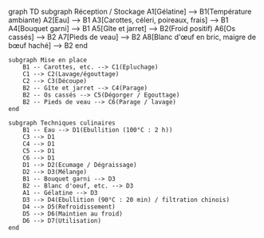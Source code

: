 graph TD
    subgraph Réception / Stockage
        A1[Gélatine] --> B1(Température ambiante)
        A2[Eau] --> B1
        A3[Carottes, céleri, poireaux, frais] --> B1
        A4[Bouquet garni] --> B1
        A5[Gîte et jarret] --> B2(Froid positif)
        A6[Os cassés] --> B2
        A7[Pieds de veau] --> B2
        A8[Blanc d'œuf en bric, maigre de bœuf haché] --> B2
    end

    subgraph Mise en place
        B1 -- Carottes, etc. --> C1(Epluchage)
        C1 --> C2(Lavage/égouttage)
        C2 --> C3(Découpe)
        B2 -- Gîte et jarret --> C4(Parage)
        B2 -- Os cassés --> C5(Dégorger / Egouttage)
        B2 -- Pieds de veau --> C6(Parage / lavage)
    end

    subgraph Techniques culinaires
        B1 -- Eau --> D1(Ebullition (100°C : 2 h))
        C3 --> D1
        C4 --> D1
        C5 --> D1
        C6 --> D1
        D1 --> D2(Ecumage / Dégraissage)
        D2 --> D3(Mélange)
        B1 -- Bouquet garni --> D3
        B2 -- Blanc d'oeuf, etc. --> D3
        A1 -- Gélatine --> D3
        D3 --> D4(Ebullition (90°C : 20 min) / filtration chinois)
        D4 --> D5(Refroidissement)
        D5 --> D6(Maintien au froid)
        D6 --> D7(Utilisation)
    end